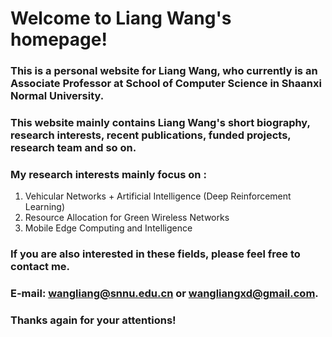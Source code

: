 # Welcome to Liang Wang's homepage!

### This is a personal website for Liang Wang, who currently is an Associate Professor at School of Computer Science in Shaanxi Normal University.

### This website mainly contains Liang Wang's short biography, research interests, recent publications, funded projects, research team and so on. 

### My research interests mainly focus on :
1. Vehicular Networks + Artificial Intelligence (Deep Reinforcement Learning)
2. Resource Allocation for Green Wireless Networks
3. Mobile Edge Computing and Intelligence

### If you are also interested in these fields, please feel free to contact me. 
### E-mail: wangliang@snnu.edu.cn or wangliangxd@gmail.com.
### Thanks again for your attentions!
